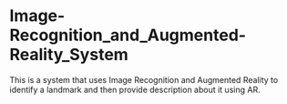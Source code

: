 # Image-Recognition_and_Augmented-Reality_System
This is a system that uses Image Recognition and Augmented Reality to identify a landmark and then provide description about it using AR.
